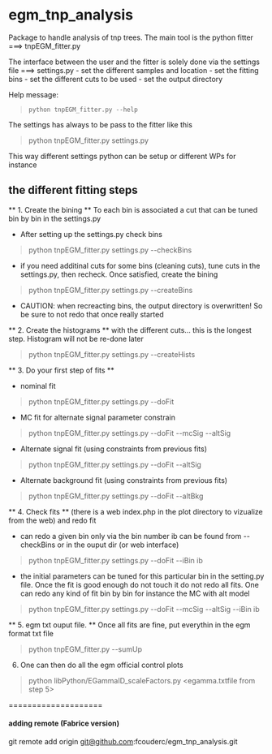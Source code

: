 # egm_tnp_analysis


Package to handle analysis of tnp trees. The main tool is the python fitter
   ===> tnpEGM_fitter.py

The interface between the user and the fitter is solely done via the settings file
   ===> settings.py
   	- set the different samples and location
	- set the fitting bins
	- set the different cuts to be used
	- set the output directory

Help message:
>     python tnpEGM_fitter.py --help 

The settings has always to be pass to the fitter like this
>    python tnpEGM_fitter.py settings.py

This way different settings python can be setup or different WPs for instance


## the different fitting steps

** 1. Create the bining ** To each bin is associated a cut that can be tuned bin by bin in the settings.py
   * After setting up the settings.py check bins 

>   python tnpEGM_fitter.py settings.py  --checkBins
   
   * if  you need additinal cuts for some bins (cleaning cuts), tune cuts in the settings.py, then recheck. 
     Once satisfied, create the bining

>   python tnpEGM_fitter.py settings.py  --createBins

   * CAUTION: when recreacting bins, the output directory is overwritten! So be sure to not redo that once really started

** 2. Create the histograms ** with the different cuts... this is the longest step. Histogram will not be re-done later
   
>   python tnpEGM_fitter.py settings.py --createHists

** 3. Do your first step of fits **
   * nominal fit
   
>   python tnpEGM_fitter.py settings.py --doFit
   
   * MC fit for alternate signal parameter constrain 
   
>   python tnpEGM_fitter.py settings.py --doFit --mcSig --altSig

   * Alternate signal fit (using constraints from previous fits)
   
>   python tnpEGM_fitter.py settings.py --doFit  --altSig

   * Alternate background fit (using constraints from previous fits)
   
>   python tnpEGM_fitter.py settings.py --doFit  --altBkg

** 4. Check fits ** (there is a web index.php in the plot directory to vizualize from the web) and redo fit
   * can redo a given bin only via 
     the bin number ib can be found from --checkBins or in the ouput dir (or web interface)

>   python tnpEGM_fitter.py settings.py --doFit --iBin ib
   
   * the initial parameters can be tuned for this particular bin in the setting.py file. 
      Once the fit is good enough do not touch it do not redo all fits.
      One can redo any kind of fit bin by bin for instance the MC with alt model

>   python tnpEGM_fitter.py settings.py --doFit --mcSig --altSig --iBin ib

** 5. egm txt ouput file. ** Once all fits are fine, put everythin in the egm format txt file

>   python tnpEGM_fitter.py --sumUp
   
6. One can then do all the egm official control plots

>  python libPython/EGammaID_scaleFactors.py  <egamma.txtfile from step 5>


====================
   


#### adding remote (Fabrice version)
git remote add origin git@github.com:fcouderc/egm_tnp_analysis.git